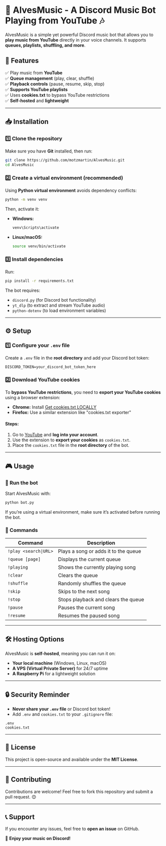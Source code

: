 # 🎵 AlvesMusic - A Discord Music Bot Playing from YouTube 🎶

AlvesMusic is a simple yet powerful Discord music bot that allows you to **play music from YouTube**
directly in your voice channels. It supports **queues, playlists, shuffling, and more**.

## 📌 Features
✅ Play music from **YouTube**  
✅ **Queue management** (play, clear, shuffle)  
✅ **Playback controls** (pause, resume, skip, stop)  
✅ **Supports YouTube playlists**  
✅ Uses **cookies.txt** to bypass YouTube restrictions  
✅ **Self-hosted** and **lightweight**  

---

## 📥 Installation

### 1️⃣ Clone the repository
Make sure you have **Git** installed, then run:

```bash
git clone https://github.com/motzmartin/AlvesMusic.git
cd AlvesMusic
```

### 2️⃣ Create a virtual environment (recommended)
Using **Python virtual environment** avoids dependency conflicts:

```bash
python -m venv venv
```

Then, activate it:
- **Windows:**  
  ```bash
  venv\Scripts\activate
  ```
- **Linux/macOS:**  
  ```bash
  source venv/bin/activate
  ```

### 3️⃣ Install dependencies
Run:

```bash
pip install -r requirements.txt
```

The bot requires:
- `discord.py` (for Discord bot functionality)
- `yt_dlp` (to extract and stream YouTube audio)
- `python-dotenv` (to load environment variables)

---

## ⚙️ Setup

### 1️⃣ Configure your `.env` file
Create a `.env` file in the **root directory** and add your Discord bot token:

```
DISCORD_TOKEN=your_discord_bot_token_here
```

### 2️⃣ Download YouTube cookies
To **bypass YouTube restrictions**, you need to **export your YouTube cookies** using a browser extension:

- **Chrome:** Install [Get cookies.txt LOCALLY](https://chromewebstore.google.com/detail/get-cookiestxt-locally/cclelndahbckbenkjhflpdbgdldlbecc)
- **Firefox:** Use a similar extension like "cookies.txt exporter"

#### Steps:
1. Go to [YouTube](https://www.youtube.com) and **log into your account**.
2. Use the extension to **export your cookies** as `cookies.txt`.
3. Place the `cookies.txt` file in the **root directory** of the bot.

---

## 🎮 Usage

### 🔹 Run the bot
Start AlvesMusic with:

```bash
python bot.py
```

If you’re using a virtual environment, make sure it’s activated before running the bot.

### 🔹 Commands
| Command               | Description                          |
|-----------------------|--------------------------------------|
| `!play <search\|URL>` | Plays a song or adds it to the queue |
| `!queue [page]`       | Displays the current queue           |
| `!playing`            | Shows the currently playing song     |
| `!clear`              | Clears the queue                     |
| `!shuffle`            | Randomly shuffles the queue          |
| `!skip`               | Skips to the next song               |
| `!stop`               | Stops playback and clears the queue  |
| `!pause`              | Pauses the current song              |
| `!resume`             | Resumes the paused song              |

---

## 🛠 Hosting Options

AlvesMusic is **self-hosted**, meaning you can run it on:
- **Your local machine** (Windows, Linux, macOS)
- **A VPS (Virtual Private Server)** for 24/7 uptime
- **A Raspberry Pi** for a lightweight solution

---

## 🔒 Security Reminder
- **Never share your `.env` file** or Discord bot token!
- Add `.env` and `cookies.txt` to your `.gitignore` file:

```
.env
cookies.txt
```

---

## 📜 License
This project is open-source and available under the **MIT License**.

---

## 🙌 Contributing
Contributions are welcome! Feel free to fork this repository and submit a pull request. 😊

---

## 📞 Support
If you encounter any issues, feel free to **open an issue** on GitHub.

🚀 **Enjoy your music on Discord!**
